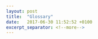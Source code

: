 ```yaml
---
layout: post
title:  "Glossary"
date:   2017-06-30 11:52:52 +0100
excerpt_separator: <!--more-->
---
```

